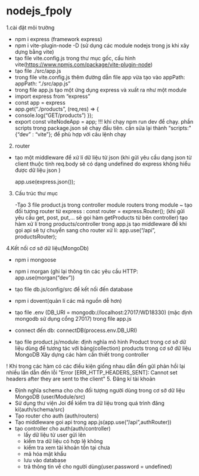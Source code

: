 # nodejs_fpoly
1.cài đặt môi trường
  - npm i express (framework express)
  - npm i vite-plugin-node -D (sử dụng các module nodejs trong js khi xây dựng bằng vite)
  - tạo file vite.config.js trong thư mục gốc, cấu hình vite(https://www.npmjs.com/package/vite-plugin-node) 
  - tạo file ./src/app.js
  - trong file vite.config.js thêm đường dẫn file app vừa tạo vào appPath: appPath: “./src/app.js” 
  - trong file app.js tạo một ứng dụng express và xuất ra như một module
  - import express from “express”
  - const app = express
  - app.get(“./products”, (req,res) => {
  - console.log(“GET/products”)
    });
  - export const viteNodeApp = app;
    !!! khi chạy npm run dev để chạy. phần scripts trong package.json sẽ chạy đầu tiên. cần sửa lại thành “scripts:" {“dev” : “vite”}; để phù hợp với câu lệnh chạy
2. router
  - tạo một middleware để xử lí dữ liệu từ json (khi gửi yêu cầu dạng json từ client thuộc tính req.body sẽ có dạng undefined do express không hiểu được dữ liệu       json )

    app.use(express.json());

3. Cấu trúc thư mục

   -Tạo  3 file product.js trong controller module routers
trong module
  ~ tạo đối tượng router từ express :  const router = express.Router();
  (khi gửi yêu cầu get, post, put,... sẽ gọi hàm getProducts từ bên controller)
  tạo hàm xử lí trong products/controller
  trong app.js tạo middleware để khi gọi api sẽ tự chuyển sang cho router xử lí:
  app.use(“/api”, productsRouter);

4.Kết nối cơ sở dữ liệu(MongoDb)
  - npm i mongoose
  - npm i morgan (ghi lại thông tin các yêu cầu HTTP: app.use(morgan(“dev”))
  - tạo file db.js/config/src để kết nối đến database
  - npm i dovent(quản lí các mã nguồn dễ hơn)
  - tạo file .env (DB_URI = mongodb://localhost:27017/WD18330) (mặc định mongodb sử dụng cổng 27017)
    trong file app.js
  - connect đến db: connectDB(process.env.DB_URI)

  - tạo file product.js/module: định nghĩa mô hình Product trong cơ sở dữ liệu dùng để tương tác với bảng(collection) products trong cơ sở dữ liệu MongoDB
    Xây dựng các hàm cần thiết trong controller

! Khi trong các hàm có các điều kiện giống nhau dẫn đến gửi phản hồi lại nhiều lần dẫn đến lỗi "Error [ERR_HTTP_HEADERS_SENT]: Cannot set headers after they are sent to the client"
5. Đăng kí tài khoản
  - Định nghĩa schema cho cho đối tượng người dùng trong cơ sở dữ liệu MongoDB (user/Module/src)
  - Sử dụng thư viện Joi để kiểm tra dữ liệu trong quá trình đăng kí(auth/schema/src)
  - Tạo router cho auth (auth/routers)
  - Tạo middleware goi api trong app.js(app.use(“/api”,authRouter))
  - tạo controller cho auth(auth/controller)
      + lấy dữ liệu từ user gửi lên
      + kiểm tra dữ liệu có hợp lệ không
      + kiểm tra xem tài khoản tồn tại chưa
      + mã hóa mật khẩu
      + lưu vào database
      + trả thông tin về cho người dùng(user.password = undefined)
